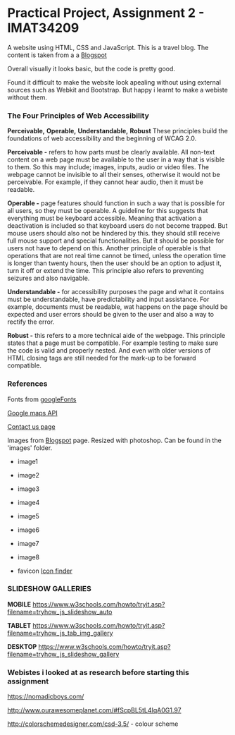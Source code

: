 
# Practical Project, Assignment 2 - IMAT34209
A website using HTML, CSS and JavaScript. This is a travel blog. The content is taken from a 
a [Blogspot](http://stephfliessolo.blogspot.co.uk/?m=1)

Overall visually it looks basic, but the code is pretty good.

Found it difficult to make the website look apealing without using external sources such
as Webkit and Bootstrap. But happy i learnt to make a webiste without them. 

### The Four Principles of Web Accessibility
**Perceivable,** **Operable,** **Understandable,** **Robust** 
These principles build the foundations of web accessibility and the beginning of WCAG 2.0.

**Perceivable -** refers to how parts must be clearly available. All non-text content on a web page must be available to the user in a way that is visible to them. 
So this may include; images, inputs, audio or video files. The webpage cannot be invisible to all their senses, otherwise it would not be perceivable. For example, 
if they cannot hear audio, then it must be readable. 

**Operable -** page features should function in such a way that is possible for all users, so they must be operable. 
A guideline for this suggests that everything must be keyboard accessible. Meaning that activation a deactivation is included so that keyboard users do not become trapped. 
But mouse users should also not be hindered by this. they should still receive full mouse support and special functionalities. But it should be possible for users not have 
to depend on this. Another principle of operable is that operations that are not real time cannot be timed, unless the operation time is longer than twenty hours, then the 
user should be an option to adjust it, turn it off or extend the time. This principle also refers to preventing seizures and also navigable.

**Understandable -** for accessibility purposes the page and what it contains must be understandable, have predictability and input assistance. 
For example, documents must be readable, wat happens on the page should be expected and user errors should be given to the user and also a way to rectify the error.

**Robust -** this refers to a more technical aide of the webpage. This principle states that a page must be compatible. For example testing to make sure the code is valid and properly nested.
And even with older versions of HTML closing tags are still needed for the mark-up to be forward compatible.

### References

Fonts from [googleFonts](https://fonts.google.com/)

[Google maps API](https://www.youtube.com/watch?v=Zxf1mnP5zcw&t=550s)

[Contact us page](https://codepen.io/wgnr/pen/iwDIh)

Images from [Blogspot](http://stephfliessolo.blogspot.co.uk/?m=1) page.
Resized with photoshop. Can be found in the 'images' folder. 
- image1
- image2
- image3
- image4
- image5
- image6
- image7
- image8

- favicon [Icon finder](https://www.iconfinder.com/icons/373093/airport_destination_fare_journey_map_ticket_travel_icon)


### SLIDESHOW GALLERIES

**MOBILE**
https://www.w3schools.com/howto/tryit.asp?filename=tryhow_js_slideshow_auto

**TABLET**
https://www.w3schools.com/howto/tryit.asp?filename=tryhow_js_tab_img_gallery

**DESKTOP**
https://www.w3schools.com/howto/tryit.asp?filename=tryhow_js_slideshow_gallery

### Webistes i looked at as research before starting this assignment 

https://nomadicboys.com/

http://www.ourawesomeplanet.com/#fScpBL5tL4IqA0G1.97

http://colorschemedesigner.com/csd-3.5/ - colour scheme